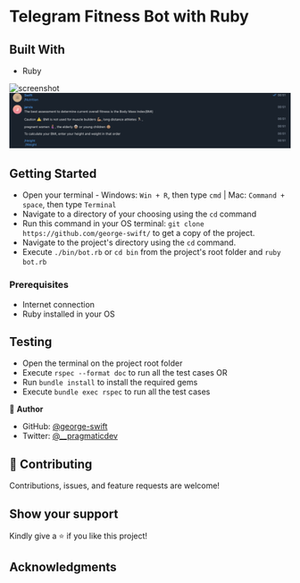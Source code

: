 # Telegram Fitness Bot with Ruby

## Built With

- Ruby

> 

![screenshot](./assets/first-promt.png)
![screenshot](./assets/bmi-prompt.png)

## Getting Started 

- Open your terminal - Windows: `Win + R`, then type `cmd` | Mac: `Command + space`, then type `Terminal`
- Navigate to a directory of your choosing using the `cd` command
- Run this command in your OS terminal: `git clone https://github.com/george-swift/` to get a copy of the project.
- Navigate to the project's directory using the `cd` command.
- Execute `./bin/bot.rb` or `cd bin` from the project's root folder and `ruby bot.rb`

### Prerequisites

* Internet connection
* Ruby installed in your OS

## Testing
- Open the terminal on the project root folder
- Execute `rspec --format doc` to run all the test cases  OR
- Run `bundle install` to install the required gems
- Execute `bundle exec rspec` to run all the test cases

👤 **Author**

- GitHub: [@george-swift](https://github.com/george-swift)
- Twitter: [@\_\_pragmaticdev](https://twitter.com/__pragmaticdev)

## 🤝 Contributing

Contributions, issues, and feature requests are welcome!

## Show your support

Kindly give a ⭐️ if you like this project!

## Acknowledgments